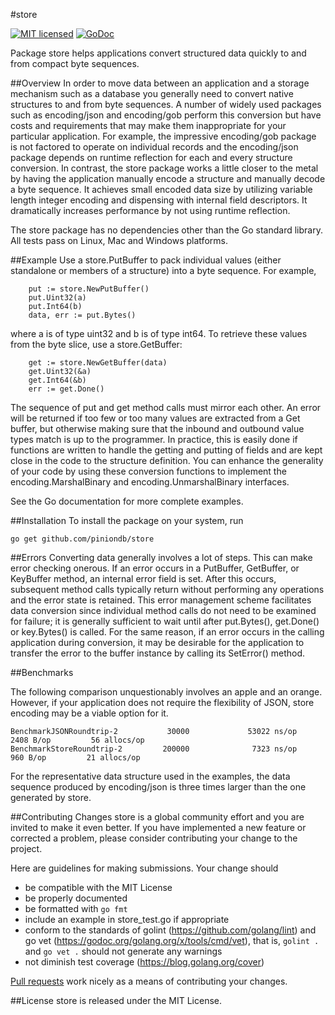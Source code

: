 #store 

[![MIT licensed](https://img.shields.io/badge/license-MIT-blue.svg)](https://raw.githubusercontent.com/hyperium/hyper/master/LICENSE)
[![GoDoc](https://godoc.org/github.com/piniondb/store?status.png)](https://godoc.org/github.com/piniondb/store)

Package store helps applications convert structured data quickly to and from
compact byte sequences.

##Overview
In order to move data between an application and a storage mechanism such as a
database you generally need to convert native structures to and from byte
sequences. A number of widely used packages such as encoding/json and
encoding/gob perform this conversion but have costs and requirements that may
make them inappropriate for your particular application. For example, the
impressive encoding/gob package is not factored to operate on individual
records and the encoding/json package depends on runtime reflection for each
and every structure conversion. In contrast, the store package works a little
closer to the metal by having the application manually encode a structure and
manually decode a byte sequence. It achieves small encoded data size by
utilizing variable length integer encoding and dispensing with internal field
descriptors. It dramatically increases performance by not using runtime
reflection.

The store package has no dependencies other than the Go standard library. All
tests pass on Linux, Mac and Windows platforms.

##Example
Use a store.PutBuffer to pack individual values (either standalone or members
of a structure) into a byte sequence. For example,

```
	put := store.NewPutBuffer()
	put.Uint32(a)
	put.Int64(b)
	data, err := put.Bytes()
```

where a is of type uint32 and b is of type int64. To retrieve these values from
the byte slice, use a store.GetBuffer:

```
	get := store.NewGetBuffer(data)
	get.Uint32(&a)
	get.Int64(&b)
	err := get.Done()
```

The sequence of put and get method calls must mirror each other. An error will
be returned if too few or too many values are extracted from a Get buffer, but
otherwise making sure that the inbound and outbound value types match is up to
the programmer. In practice, this is easily done if functions are written to
handle the getting and putting of fields and are kept close in the code to the
structure definition. You can enhance the generality of your code by using
these conversion functions to implement the encoding.MarshalBinary and
encoding.UnmarshalBinary interfaces.

See the Go documentation for more complete examples.

##Installation
To install the package on your system, run

```
go get github.com/piniondb/store
```

##Errors
Converting data generally involves a lot of steps. This can make error checking
onerous. If an error occurs in a PutBuffer, GetBuffer, or KeyBuffer method, an
internal error field is set. After this occurs, subsequent method calls
typically return without performing any operations and the error state is
retained. This error management scheme facilitates data conversion since
individual method calls do not need to be examined for failure; it is generally
sufficient to wait until after put.Bytes(), get.Done() or key.Bytes() is
called. For the same reason, if an error occurs in the calling application
during conversion, it may be desirable for the application to transfer the
error to the buffer instance by calling its SetError() method.

##Benchmarks

The following comparison unquestionably involves an apple and an orange.
However, if your application does not require the flexibility of JSON, store
encoding may be a viable option for it.

	BenchmarkJSONRoundtrip-2           30000             53022 ns/op            2408 B/op         56 allocs/op
	BenchmarkStoreRoundtrip-2         200000              7323 ns/op             960 B/op         21 allocs/op

For the representative data structure used in the examples, the data sequence
produced by encoding/json is three times larger than the one generated by
store.

##Contributing Changes
store is a global community effort and you are invited to make it even better.
If you have implemented a new feature or corrected a problem, please consider
contributing your change to the project.

Here are guidelines for making submissions. Your change should

* be compatible with the MIT License
* be properly documented
* be formatted with `go fmt`
* include an example in store_test.go if appropriate
* conform to the standards of golint (https://github.com/golang/lint) and
go vet (https://godoc.org/golang.org/x/tools/cmd/vet), that is, `golint .` and
`go vet .` should not generate any warnings
* not diminish test coverage (https://blog.golang.org/cover)

[Pull requests](https://help.github.com/articles/using-pull-requests/) work
nicely as a means of contributing your changes.

##License
store is released under the MIT License.

